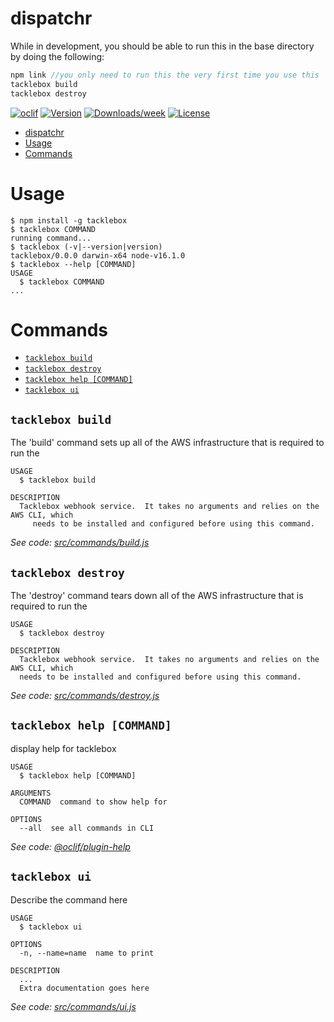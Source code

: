 # dispatchr

While in development, you should be able to run this in the base directory by doing the following:

```javascript
npm link //you only need to run this the very first time you use this
tacklebox build
tacklebox destroy
```

[![oclif](https://img.shields.io/badge/cli-oclif-brightgreen.svg)](https://oclif.io)
[![Version](https://img.shields.io/npm/v/dispatchr.svg)](https://npmjs.org/package/dispatchr)
[![Downloads/week](https://img.shields.io/npm/dw/dispatchr.svg)](https://npmjs.org/package/dispatchr)
[![License](https://img.shields.io/npm/l/dispatchr.svg)](https://github.com/ArmandoMota/dispatchr/blob/master/package.json)

<!-- toc -->
* [dispatchr](#dispatchr)
* [Usage](#usage)
* [Commands](#commands)
<!-- tocstop -->

# Usage

<!-- usage -->
```sh-session
$ npm install -g tacklebox
$ tacklebox COMMAND
running command...
$ tacklebox (-v|--version|version)
tacklebox/0.0.0 darwin-x64 node-v16.1.0
$ tacklebox --help [COMMAND]
USAGE
  $ tacklebox COMMAND
...
```
<!-- usagestop -->

# Commands

<!-- commands -->
* [`tacklebox build`](#tacklebox-build)
* [`tacklebox destroy`](#tacklebox-destroy)
* [`tacklebox help [COMMAND]`](#tacklebox-help-command)
* [`tacklebox ui`](#tacklebox-ui)

## `tacklebox build`

The 'build' command sets up all of the AWS infrastructure that is required to run the

```
USAGE
  $ tacklebox build

DESCRIPTION
  Tacklebox webhook service.  It takes no arguments and relies on the AWS CLI, which
     needs to be installed and configured before using this command.
```

_See code: [src/commands/build.js](https://github.com/hook-captain/cli/blob/v0.0.0/src/commands/build.js)_

## `tacklebox destroy`

The 'destroy' command tears down all of the AWS infrastructure that is required to run the

```
USAGE
  $ tacklebox destroy

DESCRIPTION
  Tacklebox webhook service.  It takes no arguments and relies on the AWS CLI, which
  needs to be installed and configured before using this command.
```

_See code: [src/commands/destroy.js](https://github.com/hook-captain/cli/blob/v0.0.0/src/commands/destroy.js)_

## `tacklebox help [COMMAND]`

display help for tacklebox

```
USAGE
  $ tacklebox help [COMMAND]

ARGUMENTS
  COMMAND  command to show help for

OPTIONS
  --all  see all commands in CLI
```

_See code: [@oclif/plugin-help](https://github.com/oclif/plugin-help/blob/v3.2.2/src/commands/help.ts)_

## `tacklebox ui`

Describe the command here

```
USAGE
  $ tacklebox ui

OPTIONS
  -n, --name=name  name to print

DESCRIPTION
  ...
  Extra documentation goes here
```

_See code: [src/commands/ui.js](https://github.com/hook-captain/cli/blob/v0.0.0/src/commands/ui.js)_
<!-- commandsstop -->

